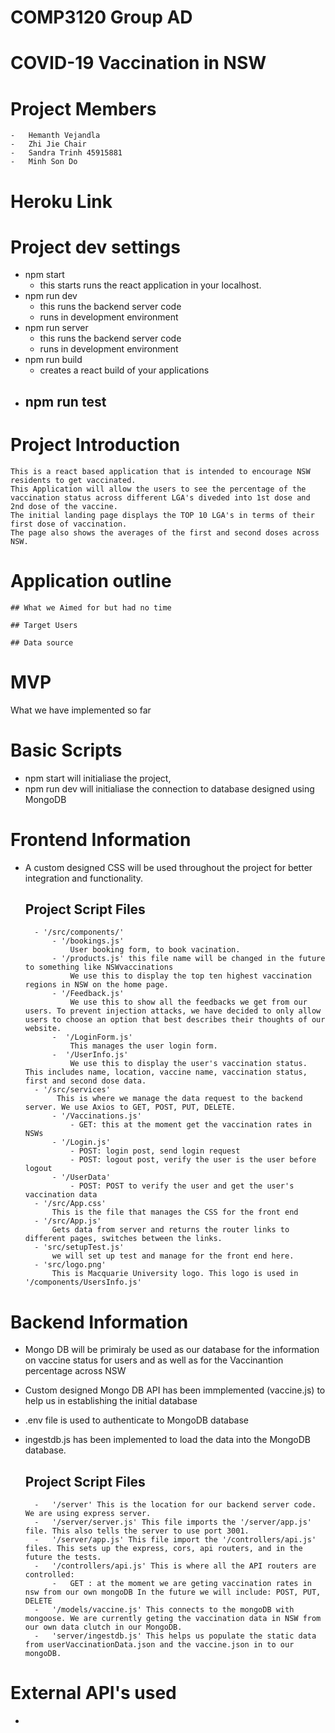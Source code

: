 # COMP3120 Group AD
# COVID-19 Vaccination in NSW

# Project Members
    -   Hemanth Vejandla
    -   Zhi Jie Chair   
    -   Sandra Trinh 45915881
    -   Minh Son Do

# Heroku Link

# Project dev settings
-   npm start 
    - this starts runs the react application in your localhost.
-   npm run dev 
    - this runs the backend server code
    - runs in development environment
-   npm run server 
    - this runs the backend server code
    - runs in development environment
-   npm run build 
    - creates a react build of your applications
-   npm run test
    - 


# Project Introduction
    This is a react based application that is intended to encourage NSW residents to get vaccinated. 
    This Application will allow the users to see the percentage of the vaccination status across different LGA's diveded into 1st dose and 2nd dose of the vaccine.
    The initial landing page displays the TOP 10 LGA's in terms of their first dose of vaccination.
    The page also shows the averages of the first and second doses across NSW.

# Application outline 

    ## What we Aimed for but had no time
        
    ## Target Users

    ## Data source

# MVP
What we have implemented so far



# Basic Scripts
- npm start will initialiase the project,
- npm run dev will initialiase the connection to database designed using MongoDB


# Frontend Information
- A custom designed CSS will be used throughout the project for better integration and functionality.

    ## Project Script Files
        - '/src/components/'
            - '/bookings.js'
                User booking form, to book vacination.
            - '/products.js' this file name will be changed in the future to something like NSWvaccinations
                We use this to display the top ten highest vaccination regions in NSW on the home page.
            - '/Feedback.js' 
                We use this to show all the feedbacks we get from our users. To prevent injection attacks, we have decided to only allow users to choose an option that best describes their thoughts of our website.
            -  '/LoginForm.js'
                This manages the user login form.
            -  '/UserInfo.js' 
                We use this to display the user's vaccination status. This includes name, location, vaccine name, vaccination status, first and second dose data.
        - '/src/services'
             This is where we manage the data request to the backend server. We use Axios to GET, POST, PUT, DELETE.
            - '/Vaccinations.js'
                - GET: this at the moment get the vaccination rates in NSWs
            - '/Login.js'
                - POST: login post, send login request
                - POST: logout post, verify the user is the user before logout
            - '/UserData'
                - POST: POST to verify the user and get the user's vaccination data
        - '/src/App.css'
            This is the file that manages the CSS for the front end
        - '/src/App.js'
            Gets data from server and returns the router links to different pages, switches between the links.
        - 'src/setupTest.js'
            we will set up test and manage for the front end here.
        - 'src/logo.png'
            This is Macquarie University logo. This logo is used in '/components/UsersInfo.js'


# Backend Information
- Mongo DB will be primiraly be used as our database for the information on vaccine status for users and as well as for the Vaccinantion percentage across NSW
- Custom designed Mongo DB API has been immplemented (vaccine.js) to help us in establishing the initial database
- .env file is used to authenticate to MongoDB database
- ingestdb.js has been implemented to load the data into the MongoDB database.

    ## Project Script Files 
        -   '/server' This is the location for our backend server code. We are using express server.
        -   '/server/server.js' This file imports the '/server/app.js' file. This also tells the server to use port 3001.
        -   '/server/app.js' This file import the '/controllers/api.js' files. This sets up the express, cors, api routers, and in the future the tests.
        -   '/controllers/api.js' This is where all the API routers are controlled:
            -   GET : at the moment we are geting vaccination rates in nsw from our own mongoDB In the future we will include: POST, PUT, DELETE
        -   '/models/vaccine.js' This connects to the mongoDB with mongoose. We are currently geting the vaccination data in NSW from our own data clutch in our MongoDB.
        -   'server/ingestdb.js' This helps us populate the static data from userVaccinationData.json and the vaccine.json in to our mongoDB.

# External API's used
- 

